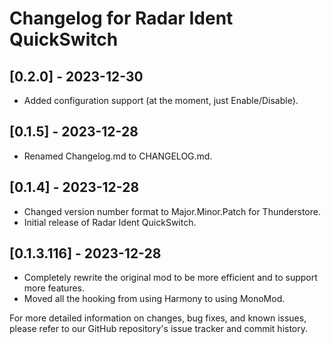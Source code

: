 # Changelog for Radar Ident QuickSwitch

## [0.2.0] - 2023-12-30

- Added configuration support (at the moment, just Enable/Disable).

## [0.1.5] - 2023-12-28

- Renamed Changelog.md to CHANGELOG.md.

## [0.1.4] - 2023-12-28

- Changed version number format to Major.Minor.Patch for Thunderstore.
- Initial release of Radar Ident QuickSwitch.

## [0.1.3.116] - 2023-12-28

- Completely rewrite the original mod to be more efficient and to support more features.
- Moved all the hooking from using Harmony to using MonoMod.

For more detailed information on changes, bug fixes, and known issues, please refer to our GitHub repository's issue tracker and commit history.
